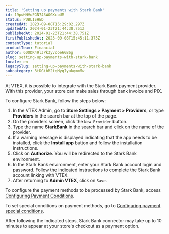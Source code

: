 ```yaml
---
title: 'Setting up payments with Stark Bank'
id: 19pwHHVuEGN743WOGXcbUM
status: PUBLISHED
createdAt: 2023-09-08T15:29:02.297Z
updatedAt: 2024-01-23T21:44:38.751Z
publishedAt: 2024-01-23T21:44:38.751Z
firstPublishedAt: 2023-09-08T15:45:11.373Z
contentType: tutorial
productTeam: Financial
author: 6DODK49lJPk3yvcoe6GB6g
slug: setting-up-payments-with-stark-bank
locale: en
legacySlug: setting-up-payments-with-stark-bank
subcategory: 3tDGibM2tqMyqIyukqmmMw
---
```


At VTEX, it is possible to integrate with the Stark Bank payment provider. With this provider, your store can make sales through bank invoice and PIX.

To configure Stark Bank, follow the steps below:

1. In the VTEX Admin, go to __Store Settings > Payment > Providers__, or type __Providers__ in the search bar at the top of the page.
2. On the providers screen, click the `New Provider` button.
3. Type the name __StarkBank__ in the search bar and click on the name of the provider.
4. If a warning message is displayed indicating that the app needs to be installed, click the __Install app__ button and follow the installation instructions.
5. Click on __Authorize__. You will be redirected to the Stark Bank environment.
6. In the Stark Bank environment, enter your Stark Bank account login and password. Follow the indicated instructions to complete the Stark Bank account linking with VTEX.
7. After returning to __Admin VTEX__, click on `Save`.

To configure the payment methods to be processed by Stark Bank, access [Configuring Payment Conditions](https://help.vtex.com/en/tutorial/how-to-configure-payment-conditions--tutorials_455#).

To set special conditions on payment methods, go to [Configuring payment special conditions](https://help.vtex.com/en/tutorial/special-conditions--tutorials_456#).

After following the indicated steps, Stark Bank connector may take up to 10 minutes to appear at your store's checkout as a payment option.
